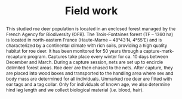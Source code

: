 ---
title: Field work

event: An example of roe deer manipulation by JHM
event_url: https://jhm.fr/on-compte-les-chevreuils-pres-de-saint-dizier/

location: Trois-Fontaines

summary: An example of roe deer manipulation recorded by the Haute-Marne journal that wrote about the CMR program in the Trois-Fontaines forest
abstract: 'This studied roe deer population is located in an enclosed forest managed by the French Agency for Biodiversity (OFB). The Trois-Fontaines forest (TF – 1360 ha) is located in north-eastern France (Haute-Marne – 48°43’N, 4°55’E) and is characterized by a continental climate with rich soils, providing a high quality habitat for roe deer. It has been monitored for 50 years through a capture-mark-recapture program. Captures take place every winter for ca. 10 days between December and March. During a capture session, nets are set up to encircle delimited forest areas. Roe deer are then chased to the nets. After capture, they are placed into wood boxes and transported to the handling area where sex and body mass are determined for all individuals. Unmarked roe deer are fitted with ear tags and a tag collar. Only for individuals of known age, we also determine hind leg length and we collect biological material (i.e. blood, hair).'

# Schedule page publish date (NOT talk date).
publishDate: '2022-02-18T00:00:00Z'

authors:
  - admin

tags: []

# Is this a featured talk? (true/false)
featured: false

image:
  caption: 'Image credit: [JHM](https://jhm.fr/on-compte-les-chevreuils-pres-de-saint-dizier/)'
  focal_point: Right

# Markdown Slides (optional).
#   Associate this talk with Markdown slides.
#   Simply enter your slide deck's filename without extension.
#   E.g. `slides = "example-slides"` references `content/slides/example-slides.md`.
#   Otherwise, set `slides = ""`.
slides: ""

# Projects (optional).
#   Associate this post with one or more of your projects.
#   Simply enter your project's folder or file name without extension.
#   E.g. `projects = ["internal-project"]` references `content/project/deep-learning/index.md`.
#   Otherwise, set `projects = []`.
projects:
  - example
---